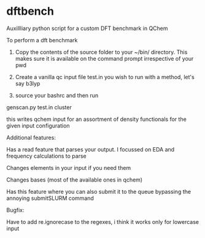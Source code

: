 # dftbench
Auxillliary python script for a custom DFT benchmark in QChem

To perform a dft benchmark

1. Copy the contents of the source folder to your ~/bin/ directory. This makes sure it is available on the command prompt irrespective of your pwd
2. Create a vanilla qc input file test.in you wish to run with a method, let's say b3lyp

3. source your bashrc and then run 

genscan.py test.in cluster

this writes qchem input for an assortment of density functionals for the given input configuration

Additional features:

Has a read feature that parses your output. I focussed on EDA and frequency calculations to parse

Changes elements in your input if you need them

Changes bases (most of the available ones in qchem)

Has this feature where you can also submit it to the queue bypassing the annoying submitSLURM command

Bugfix:

Have to add re.ignorecase to the regexes, i think it works only for lowercase input



